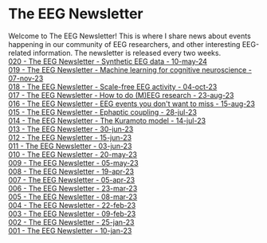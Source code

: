 # The EEG Newsletter
Welcome to The EEG Newsletter! This is where I share news about events happening in our community of EEG researchers, and other interesting EEG-related information. 
The newsletter is released every two weeks. <br/>
[020 - The EEG Newsletter - Synthetic EEG data - 10-may-24](https://eegnewsletter.substack.com/p/20-synthetic-eeg-data)<br/>
[019 - The EEG Newsletter - Machine learning for cognitive neuroscience - 07-nov-23](https://eegnewsletter.substack.com/p/19-machine-learning-for-cognitive)<br/>
[018 - The EEG Newsletter - Scale-free EEG activity - 04-oct-23](https://eegnewsletter.substack.com/p/18-scale-free-eeg-activity)<br/>
[017 - The EEG Newsletter - How to do (M)EEG research - 23-aug-23](https://eegnewsletter.substack.com/p/17-how-to-do-meeg-research)<br/>
[016 - The EEG Newsletter - EEG events you don't want to miss - 15-aug-23](https://eegnewsletter.substack.com/p/16-eeg-events-you-dont-want-to-miss)<br/>
[015 - The EEG Newsletter - Ephaptic coupling - 28-jul-23](https://eegnewsletter.substack.com/p/15-ephaptic-coupling)<br/>
[014 - The EEG Newsletter - The Kuramoto model - 14-jul-23](https://eegnewsletter.substack.com/p/14-the-kuramoto-model)<br/>
[013 - The EEG Newsletter - 30-jun-23](https://eegnewsletter.substack.com/p/the-eeg-newsletter-13)<br/>
[012 - The EEG Newsletter - 15-jun-23](https://eegnewsletter.substack.com/p/the-eeg-newsletter-12)<br/>
[011 - The EEG Newsletter - 03-jun-23](https://eegnewsletter.substack.com/p/the-eeg-newsletter-11)<br/>
[010 - The EEG Newsletter - 20-may-23](https://eegnewsletter.substack.com/p/the-eeg-newsletter-10)<br/>
[009 - The EEG Newsletter - 05-may-23](https://theeegnewsletter.substack.com/p/the-eeg-newsletter-9)<br/>
[008 - The EEG Newsletter - 19-apr-23](https://theeegnewsletter.substack.com/p/the-eeg-newsletter-8)<br/>
[007 - The EEG Newsletter - 05-apr-23](https://github.com/raquellondon/TheEegNewsletter/wiki/007%23-The-EEG-Newsletter)<br/>
[006 - The EEG Newsletter - 23-mar-23](https://github.com/raquellondon/TheEegNewsletter/wiki/006%23-The-EEG-Newsletter)<br/>
[005 - The EEG Newsletter - 08-mar-23](https://github.com/raquellondon/TheEegNewsletter/wiki/005%23-The-EEG-Newsletter)<br/>
[004 - The EEG Newsletter - 22-feb-23](https://github.com/raquellondon/TheEegNewsletter/wiki/004%23-The-EEG-Newsletter)<br/>
[003 - The EEG Newsletter - 09-feb-23](https://github.com/raquellondon/TheEegNewsletter/wiki/003%23-The-EEG-Newsletter)<br/>
[002 - The EEG Newsletter - 25-jan-23](https://github.com/raquellondon/TheEegNewsletter/wiki/002%23-The-EEG-Newsletter)<br/>
[001 - The EEG Newsletter - 10-jan-23](https://github.com/raquellondon/TheEegNewsletter/wiki/001%23-The-EEG-Newsletter)<br/>
